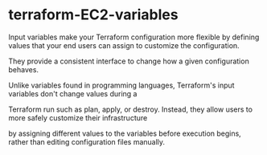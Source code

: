 # terraform-EC2-variables

Input variables make your Terraform configuration more flexible by defining values that your end users can assign to customize the configuration.

They provide a consistent interface to change how a given configuration behaves.

Unlike variables found in programming languages, Terraform's input variables don't change values during a 

Terraform run such as plan, apply, or destroy. Instead, they allow users to more safely customize their infrastructure 

by assigning different values to the variables before execution begins, rather than editing configuration files manually.
